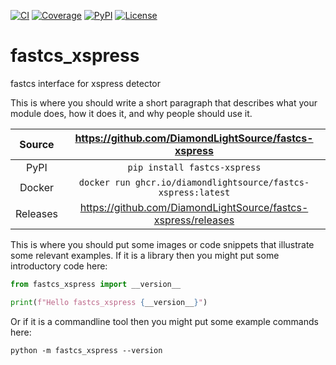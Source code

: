 [![CI](https://github.com/DiamondLightSource/fastcs-xspress/actions/workflows/ci.yml/badge.svg)](https://github.com/DiamondLightSource/fastcs-xspress/actions/workflows/ci.yml)
[![Coverage](https://codecov.io/gh/DiamondLightSource/fastcs-xspress/branch/main/graph/badge.svg)](https://codecov.io/gh/DiamondLightSource/fastcs-xspress)
[![PyPI](https://img.shields.io/pypi/v/fastcs-xspress.svg)](https://pypi.org/project/fastcs-xspress)
[![License](https://img.shields.io/badge/License-Apache%202.0-blue.svg)](https://www.apache.org/licenses/LICENSE-2.0)

# fastcs_xspress

fastcs interface for xspress detector

This is where you should write a short paragraph that describes what your module does,
how it does it, and why people should use it.

Source          | <https://github.com/DiamondLightSource/fastcs-xspress>
:---:           | :---:
PyPI            | `pip install fastcs-xspress`
Docker          | `docker run ghcr.io/diamondlightsource/fastcs-xspress:latest`
Releases        | <https://github.com/DiamondLightSource/fastcs-xspress/releases>

This is where you should put some images or code snippets that illustrate
some relevant examples. If it is a library then you might put some
introductory code here:

```python
from fastcs_xspress import __version__

print(f"Hello fastcs_xspress {__version__}")
```

Or if it is a commandline tool then you might put some example commands here:

```
python -m fastcs_xspress --version
```

